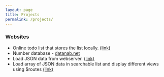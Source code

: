 ```yaml
---
layout: page
title: Projects
permalink: /projects/
---
```


### Websites


- Online todo list that stores the list locally. [(link)][todolist-link]
- Number database - [datanab.net][datanab-link]
- Load JSON data from webserver. [(link)][server-link]
- Load array of JSON data in searchable list and display different views using $routes [(link)][project5-link]

[datanab-link]: http://www.datanab.net
[todolist-link]: http://joshuamfernandes.com/project3
[server-link]: http://joshuamfernandes.com/project4/
[project5-link]: http://joshuamfernandes.com/project5/
